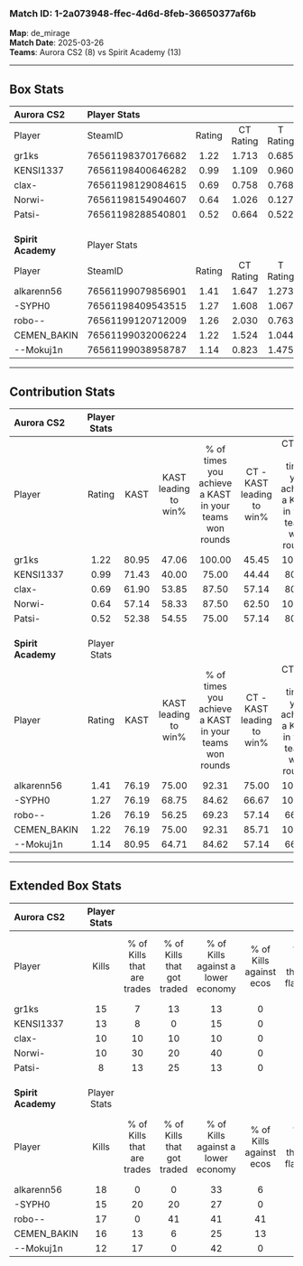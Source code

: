 ### Match ID: 1-2a073948-ffec-4d6d-8feb-36650377af6b  
**Map**: de_mirage  
**Match Date**: 2025-03-26  
**Teams**: Aurora CS2 (8) vs Spirit Academy (13)  

---  

## Box Stats  

| **Aurora CS2**     | Player Stats      |        |           |          |       |      |       |         |        |      |     |
| :- | :- | :-: | :-: | :-: | :-: | :-: | :-: | :-: | :-: | :-: | :-: |
| Player             | SteamID           | Rating | CT Rating | T Rating | KAST  | ADR  | Kills | Assists | Deaths | K/D  | HS% |
| gr1ks              | 76561198370176682 |  1.22  |   1.713   |  0.685   | 80.95 | 74.1 |  15   |    4    |   12   | 1.25 | 26  |
| KENSI1337          | 76561198400646282 |  0.99  |   1.109   |  0.960   | 71.43 | 73.0 |  13   |    5    |   15   | 0.87 | 76  |
| clax-              | 76561198129084615 |  0.69  |   0.758   |  0.768   | 61.90 | 49.4 |  10   |    2    |   16   | 0.63 | 30  |
| Norwi-             | 76561198154904607 |  0.64  |   1.026   |  0.127   | 57.14 | 43.0 |  10   |    4    |   16   | 0.63 | 20  |
| Patsi-             | 76561198288540801 |  0.52  |   0.664   |  0.522   | 52.38 | 63.4 |   8   |    6    |   19   | 0.42 | 37  |
|                    |                   |        |           |          |       |      |       |         |        |      |     |
|                    |                   |        |           |          |       |      |       |         |        |      |     |
|                    |                   |        |           |          |       |      |       |         |        |      |     |
| **Spirit Academy** | Player Stats      |        |           |          |       |      |       |         |        |      |     |
| Player             | SteamID           | Rating | CT Rating | T Rating | KAST  | ADR  | Kills | Assists | Deaths | K/D  | HS% |
| alkarenn56         | 76561199079856901 |  1.41  |   1.647   |  1.273   | 76.19 | 91.4 |  18   |    2    |   10   | 1.80 | 22  |
| -SYPH0             | 76561198409543515 |  1.27  |   1.608   |  1.067   | 76.19 | 84.0 |  15   |    5    |   10   | 1.50 | 80  |
| robo--             | 76561199120712009 |  1.26  |   2.030   |  0.763   | 76.19 | 87.1 |  17   |    3    |   14   | 1.21 | 41  |
| CEMEN_BAKIN        | 76561199032006224 |  1.22  |   1.524   |  1.044   | 76.19 | 83.9 |  16   |    2    |   13   | 1.23 | 56  |
| --Mokuj1n          | 76561199038958787 |  1.14  |   0.823   |  1.475   | 80.95 | 65.0 |  12   |    4    |   9    | 1.33 | 66  |
---  

## Contribution Stats  

| **Aurora CS2**     | Player Stats |       |                      |                                                        |                           |                                                             |                          |                                                            |
| :- | :-: | :-: | :-: | :-: | :-: | :-: | :-: | :-: |
| Player             |    Rating    | KAST  | KAST leading to win% | % of times you achieve a KAST in your teams won rounds | CT - KAST leading to win% | CT - % of times you achieve a KAST in your teams won rounds | T - KAST leading to win% | T - % of times you achieve a KAST in your teams won rounds |
| gr1ks              |     1.22     | 80.95 |        47.06         |                         100.00                         |           45.45           |                           100.00                            |          50.00           |                           100.00                           |
| KENSI1337          |     0.99     | 71.43 |        40.00         |                         75.00                          |           44.44           |                            80.00                            |          33.33           |                           66.67                            |
| clax-              |     0.69     | 61.90 |        53.85         |                         87.50                          |           57.14           |                            80.00                            |          50.00           |                           100.00                           |
| Norwi-             |     0.64     | 57.14 |        58.33         |                         87.50                          |           62.50           |                           100.00                            |          50.00           |                           66.67                            |
| Patsi-             |     0.52     | 52.38 |        54.55         |                         75.00                          |           57.14           |                            80.00                            |          50.00           |                           66.67                            |
|                    |              |       |                      |                                                        |                           |                                                             |                          |                                                            |
|                    |              |       |                      |                                                        |                           |                                                             |                          |                                                            |
|                    |              |       |                      |                                                        |                           |                                                             |                          |                                                            |
| **Spirit Academy** | Player Stats |       |                      |                                                        |                           |                                                             |                          |                                                            |
| Player             |    Rating    | KAST  | KAST leading to win% | % of times you achieve a KAST in your teams won rounds | CT - KAST leading to win% | CT - % of times you achieve a KAST in your teams won rounds | T - KAST leading to win% | T - % of times you achieve a KAST in your teams won rounds |
| alkarenn56         |     1.41     | 76.19 |        75.00         |                         92.31                          |           75.00           |                           100.00                            |          75.00           |                           85.71                            |
| -SYPH0             |     1.27     | 76.19 |        68.75         |                         84.62                          |           66.67           |                           100.00                            |          71.43           |                           71.43                            |
| robo--             |     1.26     | 76.19 |        56.25         |                         69.23                          |           57.14           |                            66.67                            |          55.56           |                           71.43                            |
| CEMEN_BAKIN        |     1.22     | 76.19 |        75.00         |                         92.31                          |           85.71           |                           100.00                            |          66.67           |                           85.71                            |
| --Mokuj1n          |     1.14     | 80.95 |        64.71         |                         84.62                          |           57.14           |                            66.67                            |          70.00           |                           100.00                           |
---  

## Extended Box Stats  

| **Aurora CS2**     | Player Stats |                            |                            |                                    |                         |                              |                                 |        |                             |                                     |                          |                               |                            |
| :- | :-: | :-: | :-: | :-: | :-: | :-: | :-: | :-: | :-: | :-: | :-: | :-: | :-: |
| Player             |    Kills     | % of Kills that are trades | % of Kills that got traded | % of Kills against a lower economy | % of Kills against ecos | % of Kills that are flawless | % of Kills that are close duels | Deaths | % of Deaths that get traded | % of Deaths against a lower economy | % of Deaths against ecos | % of Deaths that are flawless | % of Deaths that are close |
| gr1ks              |      15      |             7              |             13             |                 13                 |            0            |              60              |                0                |   12   |             17              |                 17                  |            0             |              75               |             17             |
| KENSI1337          |      13      |             8              |             0              |                 15                 |            0            |              69              |               15                |   15   |             13              |                 20                  |            0             |              60               |             0              |
| clax-              |      10      |             10             |             10             |                 10                 |            0            |              60              |                0                |   16   |             19              |                 19                  |            0             |              94               |             0              |
| Norwi-             |      10      |             30             |             20             |                 40                 |            0            |              50              |                0                |   16   |              6              |                 13                  |            0             |              69               |             0              |
| Patsi-             |      8       |             13             |             25             |                 13                 |            0            |              50              |                0                |   19   |             16              |                 16                  |            0             |              63               |             5              |
|                    |              |                            |                            |                                    |                         |                              |                                 |        |                             |                                     |                          |                               |                            |
|                    |              |                            |                            |                                    |                         |                              |                                 |        |                             |                                     |                          |                               |                            |
|                    |              |                            |                            |                                    |                         |                              |                                 |        |                             |                                     |                          |                               |                            |
| **Spirit Academy** | Player Stats |                            |                            |                                    |                         |                              |                                 |        |                             |                                     |                          |                               |                            |
| Player             |    Kills     | % of Kills that are trades | % of Kills that got traded | % of Kills against a lower economy | % of Kills against ecos | % of Kills that are flawless | % of Kills that are close duels | Deaths | % of Deaths that get traded | % of Deaths against a lower economy | % of Deaths against ecos | % of Deaths that are flawless | % of Deaths that are close |
| alkarenn56         |      18      |             0              |             0              |                 33                 |            6            |              78              |                0                |   10   |             10              |                 20                  |            0             |              60               |             10             |
| -SYPH0             |      15      |             20             |             20             |                 27                 |            0            |              73              |                7                |   10   |             10              |                  0                  |            0             |              40               |             0              |
| robo--             |      17      |             0              |             41             |                 41                 |           41            |              65              |                0                |   14   |             14              |                 29                  |            7             |              79               |             0              |
| CEMEN_BAKIN        |      16      |             13             |             6              |                 25                 |           13            |              69              |               13                |   13   |              8              |                  8                  |            0             |              46               |             8              |
| --Mokuj1n          |      12      |             17             |             0              |                 42                 |            0            |              67              |                0                |   9    |             22              |                  0                  |            0             |              67               |             0              |
